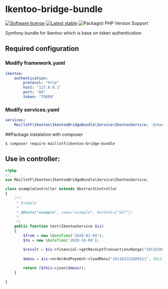 # Ikentoo-bridge-bundle

[![Software license][ico-license]](LICENSE)
[![Latest stable][ico-version-stable]][link-packagist]
![Packagist PHP Version Support][ico-php-version]

Symfony bundle for Ikentoo which is base on token authentication

## Required configuration

### Modify framework.yaml
```yaml
ikentoo:
    authentication:
        protocol: "http"
        host: "127.0.0.1"
        port: "80"
        token: "TOKEN"
```

### Modify services.yaml
```yaml
services:
    MaillotF\Ikentoo\IkentooBridgeBundle\Service\IkentooService: '@ikentoo.service'
```

##Package instalation with composer

```console
$ composer require maillotf/ikentoo-bridge-bundle
```

## Use in controller:

```php
<?php
//...
use MaillotF\Ikentoo\IkentooBridgeBundle\Service\IkentooService;

class exampleController extends AbstractController
{
	/**
	 * Example
	 * 
	 * @Route("example", name="example", methods={"GET"})
	 * 
	 */
	public function test(IkentooService $is)
	{
		$from = new \DateTime('2020-01-09');
		$to = new \DateTime('2020-10-09');

		$result = $is->financial->getReceiptTransactionsRange("101163659689986", $from, $to, array('staff'), 1000);
		
		$menu = $is->orderAndPayment->loadMenu("101163222689111", 101112359691234, true)
		
		return ($this->json($menu));
	}

}
```

[ico-license]: https://img.shields.io/github/license/maillotf/ikentoo-bridge-bundle.svg
[ico-version-stable]: https://img.shields.io/packagist/v/maillotf/ikentoo-bridge-bundle
[ico-php-version]: https://img.shields.io/packagist/php-v/maillotf/ikentoo-bridge-bundle

[link-packagist]: https://packagist.org/packages/maillotf/ikentoo-bridge-bundle